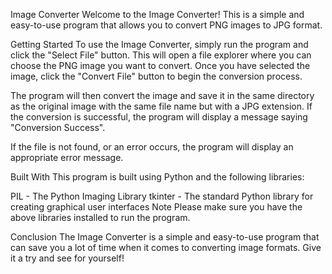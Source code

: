 Image Converter
Welcome to the Image Converter! This is a simple and easy-to-use program that allows you to convert PNG images to JPG format.

Getting Started
To use the Image Converter, simply run the program and click the "Select File" button. This will open a file explorer where you can choose the PNG image you want to convert. Once you have selected the image, click the "Convert File" button to begin the conversion process.

The program will then convert the image and save it in the same directory as the original image with the same file name but with a JPG extension. If the conversion is successful, the program will display a message saying "Conversion Success".

If the file is not found, or an error occurs, the program will display an appropriate error message.

Built With
This program is built using Python and the following libraries:

PIL - The Python Imaging Library
tkinter - The standard Python library for creating graphical user interfaces
Note
Please make sure you have the above libraries installed to run the program.

Conclusion
The Image Converter is a simple and easy-to-use program that can save you a lot of time when it comes to converting image formats. Give it a try and see for yourself!
